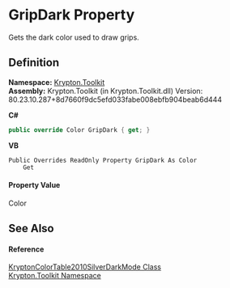 # GripDark Property


Gets the dark color used to draw grips.



## Definition
**Namespace:** <a href="79d2eac2-21f4-54ff-7552-b20c33c30600.md">Krypton.Toolkit</a>  
**Assembly:** Krypton.Toolkit (in Krypton.Toolkit.dll) Version: 80.23.10.287+8d7660f9dc5efd033fabe008ebfb904beab6d444

**C#**
``` C#
public override Color GripDark { get; }
```
**VB**
``` VB
Public Overrides ReadOnly Property GripDark As Color
	Get
```



#### Property Value
Color

## See Also


#### Reference
<a href="0a52afc7-d872-5621-7dc9-b0c63d93539a.md">KryptonColorTable2010SilverDarkMode Class</a>  
<a href="79d2eac2-21f4-54ff-7552-b20c33c30600.md">Krypton.Toolkit Namespace</a>  
